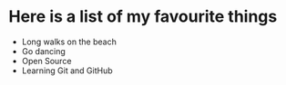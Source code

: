 # Here is a list of my favourite things
- Long walks on the beach
- Go dancing
- Open Source
- Learning Git and GitHub
